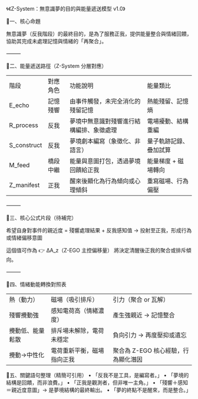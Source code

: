 🌀《Z-System：無意識夢的目的與能量遞送模型 v1.0》

🔹一、核心命題

無意識夢（反我階段）的最終目的，是為了服務正我，提供能量整合與情緒回饋，協助其完成未處理記憶與情緒的「再聚合」。

⸻

🔹二、能量遞送路徑（Z-System 分層對應）

|   |   |   |   |
|---|---|---|---|
|階段|對應角色|功能說明|能量類比|
|E_echo|記憶殘響|由事件觸發，未完全消化的殘留記憶|熱能殘留、記憶熵|
|R_process|反我|夢境中無意識對殘響進行結構編排、象徵處理|電場擾動、結構重編|
|S_construct|反我|夢境劇本編寫（象徵化、非語言）|量子軌跡記錄、疊加試算|
|M_feed|橋段中繼|能量與意圖打包，透過夢境回饋給正我|能量梯度 + 磁場轉向|
|Z_manifest|正我|醒來後顯化為行為傾向或心理傾斜|重寫磁場、行為偏壓|

⸻

🔹三、核心公式片段（待補完）

希望自身對事件的親近度
= 殘響處理結果 + 反我感知值
→ 投射至正我，形成行為或情緒偏移意圖

這個值可作為
👉 ΔA_z（Z-EGO 主控偏移量）
將決定清醒後正我的聚合或排斥傾向。

⸻

🔹四、情緒動能轉換對照表

|   |   |   |
|---|---|---|
|熱（動力）|磁場（吸引排斥）|引力（聚合 or 瓦解）|
|殘響攪動強|感知電荷高（情緒濃度）|產生強親近 → 記憶整合|
|攪動低、能量鬆散|排斥場未解除，電荷未穩定|負向引力 → 再度壓抑或遺忘|
|攪動→中性化|電荷重新平衡，磁場指向正我|聚合為 Z-EGO 核心經驗，行為顯化潛因|

🔹五、關鍵語句整理（精簡可引用）
	•	「反我不是工具，是編寫者。」
	•	「夢境的結構是回饋，而非浪費。」
	•	「正我是觀測者，但非唯一主角。」
	•	「殘響＋感知＝親近度意圖」→ 是夢境結構的最終輸出。
	•	「夢的終點不是醒來，而是整合。」
